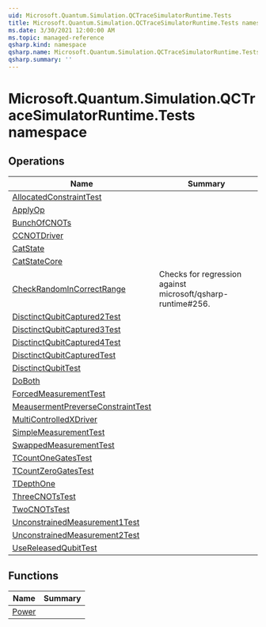 ```yaml
---
uid: Microsoft.Quantum.Simulation.QCTraceSimulatorRuntime.Tests
title: Microsoft.Quantum.Simulation.QCTraceSimulatorRuntime.Tests namespace
ms.date: 3/30/2021 12:00:00 AM
ms.topic: managed-reference
qsharp.kind: namespace
qsharp.name: Microsoft.Quantum.Simulation.QCTraceSimulatorRuntime.Tests
qsharp.summary: ''
---
```


# Microsoft.Quantum.Simulation.QCTraceSimulatorRuntime.Tests namespace




<!-- summaries -->

## Operations

| Name | Summary |
|------|---------|
|[AllocatedConstraintTest](xref:Microsoft.Quantum.Simulation.QCTraceSimulatorRuntime.Tests.AllocatedConstraintTest) | |
|[ApplyOp](xref:Microsoft.Quantum.Simulation.QCTraceSimulatorRuntime.Tests.ApplyOp) | |
|[BunchOfCNOTs](xref:Microsoft.Quantum.Simulation.QCTraceSimulatorRuntime.Tests.BunchOfCNOTs) | |
|[CCNOTDriver](xref:Microsoft.Quantum.Simulation.QCTraceSimulatorRuntime.Tests.CCNOTDriver) | |
|[CatState](xref:Microsoft.Quantum.Simulation.QCTraceSimulatorRuntime.Tests.CatState) | |
|[CatStateCore](xref:Microsoft.Quantum.Simulation.QCTraceSimulatorRuntime.Tests.CatStateCore) | |
|[CheckRandomInCorrectRange](xref:Microsoft.Quantum.Simulation.QCTraceSimulatorRuntime.Tests.CheckRandomInCorrectRange) |Checks for regression against microsoft/qsharp-runtime#256. |
|[DisctinctQubitCaptured2Test](xref:Microsoft.Quantum.Simulation.QCTraceSimulatorRuntime.Tests.DisctinctQubitCaptured2Test) | |
|[DisctinctQubitCaptured3Test](xref:Microsoft.Quantum.Simulation.QCTraceSimulatorRuntime.Tests.DisctinctQubitCaptured3Test) | |
|[DisctinctQubitCaptured4Test](xref:Microsoft.Quantum.Simulation.QCTraceSimulatorRuntime.Tests.DisctinctQubitCaptured4Test) | |
|[DisctinctQubitCapturedTest](xref:Microsoft.Quantum.Simulation.QCTraceSimulatorRuntime.Tests.DisctinctQubitCapturedTest) | |
|[DisctinctQubitTest](xref:Microsoft.Quantum.Simulation.QCTraceSimulatorRuntime.Tests.DisctinctQubitTest) | |
|[DoBoth](xref:Microsoft.Quantum.Simulation.QCTraceSimulatorRuntime.Tests.DoBoth) | |
|[ForcedMeasurementTest](xref:Microsoft.Quantum.Simulation.QCTraceSimulatorRuntime.Tests.ForcedMeasurementTest) | |
|[MeausermentPreverseConstraintTest](xref:Microsoft.Quantum.Simulation.QCTraceSimulatorRuntime.Tests.MeausermentPreverseConstraintTest) | |
|[MultiControlledXDriver](xref:Microsoft.Quantum.Simulation.QCTraceSimulatorRuntime.Tests.MultiControlledXDriver) | |
|[SimpleMeasurementTest](xref:Microsoft.Quantum.Simulation.QCTraceSimulatorRuntime.Tests.SimpleMeasurementTest) | |
|[SwappedMeasurementTest](xref:Microsoft.Quantum.Simulation.QCTraceSimulatorRuntime.Tests.SwappedMeasurementTest) | |
|[TCountOneGatesTest](xref:Microsoft.Quantum.Simulation.QCTraceSimulatorRuntime.Tests.TCountOneGatesTest) | |
|[TCountZeroGatesTest](xref:Microsoft.Quantum.Simulation.QCTraceSimulatorRuntime.Tests.TCountZeroGatesTest) | |
|[TDepthOne](xref:Microsoft.Quantum.Simulation.QCTraceSimulatorRuntime.Tests.TDepthOne) | |
|[ThreeCNOTsTest](xref:Microsoft.Quantum.Simulation.QCTraceSimulatorRuntime.Tests.ThreeCNOTsTest) | |
|[TwoCNOTsTest](xref:Microsoft.Quantum.Simulation.QCTraceSimulatorRuntime.Tests.TwoCNOTsTest) | |
|[UnconstrainedMeasurement1Test](xref:Microsoft.Quantum.Simulation.QCTraceSimulatorRuntime.Tests.UnconstrainedMeasurement1Test) | |
|[UnconstrainedMeasurement2Test](xref:Microsoft.Quantum.Simulation.QCTraceSimulatorRuntime.Tests.UnconstrainedMeasurement2Test) | |
|[UseReleasedQubitTest](xref:Microsoft.Quantum.Simulation.QCTraceSimulatorRuntime.Tests.UseReleasedQubitTest) | |

## Functions

| Name | Summary |
|------|---------|
|[Power](xref:Microsoft.Quantum.Simulation.QCTraceSimulatorRuntime.Tests.Power) | |

<!-- /summaries -->
